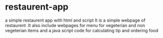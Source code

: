 # restaurent-app
a simple restaurent app with html and script
It is a simple webpage of restaurent .It also include webpages for menu for vegeterian and non vegeterian items and a java script code for calculating tip and ordering food
